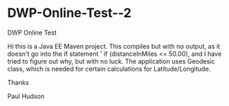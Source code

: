 # DWP-Online-Test--2
DWP Online Test

Hi this is a Java EE Maven project. This compiles but with no output, as it doesn't go into the if statement 
' if (distanceInMiles <= 50.00), and I have tried to figure out why, but with no luck. 
The application uses Geodesic class, which is needed for certain calculations for Latitude/Longitude.

Thanks

Paul Hudson

